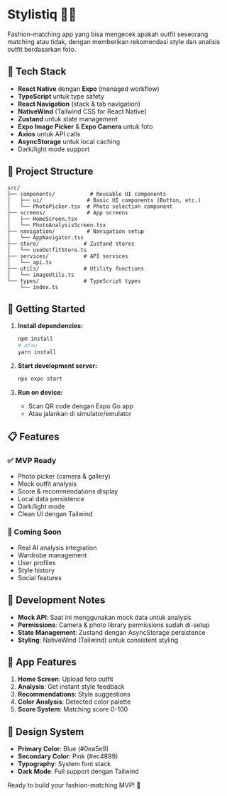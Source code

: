 # Stylistiq 👗✨

Fashion-matching app yang bisa mengecek apakah outfit seseorang matching atau tidak, dengan memberikan rekomendasi style dan analisis outfit berdasarkan foto.

## 🧰 Tech Stack

- **React Native** dengan **Expo** (managed workflow)
- **TypeScript** untuk type safety
- **React Navigation** (stack & tab navigation)
- **NativeWind** (Tailwind CSS for React Native)
- **Zustand** untuk state management
- **Expo Image Picker** & **Expo Camera** untuk foto
- **Axios** untuk API calls
- **AsyncStorage** untuk local caching
- Dark/light mode support

## 📁 Project Structure

```
src/
├── components/           # Reusable UI components
│   ├── ui/              # Basic UI components (Button, etc.)
│   └── PhotoPicker.tsx  # Photo selection component
├── screens/             # App screens
│   ├── HomeScreen.tsx
│   └── PhotoAnalysisScreen.tsx
├── navigation/          # Navigation setup
│   └── AppNavigator.tsx
├── store/              # Zustand stores
│   └── useOutfitStore.ts
├── services/           # API services
│   └── api.ts
├── utils/              # Utility functions
│   └── imageUtils.ts
└── types/              # TypeScript types
    └── index.ts
```

## 🚀 Getting Started

1. **Install dependencies:**
   ```bash
   npm install
   # atau
   yarn install
   ```

2. **Start development server:**
   ```bash
   npx expo start
   ```

3. **Run on device:**
   - Scan QR code dengan Expo Go app
   - Atau jalankan di simulator/emulator

## 📋 Features

### ✅ MVP Ready
- Photo picker (camera & gallery)
- Mock outfit analysis
- Score & recommendations display
- Local data persistence
- Dark/light mode
- Clean UI dengan Tailwind

### 🔄 Coming Soon
- Real AI analysis integration
- Wardrobe management
- User profiles
- Style history
- Social features

## 🔧 Development Notes

- **Mock API**: Saat ini menggunakan mock data untuk analysis
- **Permissions**: Camera & photo library permissions sudah di-setup
- **State Management**: Zustand dengan AsyncStorage persistence
- **Styling**: NativeWind (Tailwind) untuk consistent styling

## 📱 App Features

1. **Home Screen**: Upload foto outfit
2. **Analysis**: Get instant style feedback
3. **Recommendations**: Style suggestions
4. **Color Analysis**: Detected color palette
5. **Score System**: Matching score 0-100

## 🎨 Design System

- **Primary Color**: Blue (#0ea5e9)
- **Secondary Color**: Pink (#ec4899)
- **Typography**: System font stack
- **Dark Mode**: Full support dengan Tailwind

Ready to build your fashion-matching MVP! 🚀 